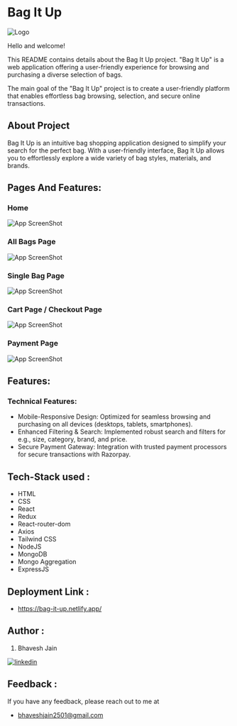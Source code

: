 # Bag It Up
![Logo](https://i.imgur.com/FImI0yY.png)

Hello and welcome!

This README contains details about the Bag It Up project. "Bag It Up" is a web application offering a user-friendly experience for browsing and purchasing a diverse selection of bags.

The main goal of the "Bag It Up" project is to create a user-friendly platform that enables effortless bag browsing, selection, and secure online transactions.

## About Project 
Bag It Up is an intuitive bag shopping application designed to simplify your search for the perfect bag. With a user-friendly interface, Bag It Up allows you to effortlessly explore a wide variety of bag styles, materials, and brands.

## Pages And Features: 
### Home 
![App ScreenShot](https://i.imgur.com/iDs7Q2p.png)

### All Bags Page 

![App ScreenShot](https://i.imgur.com/nphRzLm.png)

### Single Bag Page 
![App ScreenShot](https://i.imgur.com/HWcBuFX.png)
  
### Cart Page / Checkout Page
![App ScreenShot](https://i.imgur.com/bTBEraf.png)  

### Payment Page 
![App ScreenShot](https://i.imgur.com/slqCrUL.png) 


## Features:
### Technical Features:

- Mobile-Responsive Design:
 Optimized for seamless browsing and purchasing on all devices (desktops, tablets, smartphones).
- Enhanced Filtering & Search:
Implemented robust search and filters for e.g., size, category, brand, and price.
- Secure Payment Gateway:
Integration with trusted payment processors for secure transactions with Razorpay.


## Tech-Stack used :
- HTML
- CSS
- React
- Redux
- React-router-dom
- Axios
- Tailwind CSS
- NodeJS
- MongoDB
- Mongo Aggregation
- ExpressJS

## Deployment Link : 
- https://bag-it-up.netlify.app/


## Author : 
1. Bhavesh Jain

[![linkedin](https://img.shields.io/badge/linkedin-0A66C2?style=for-the-badge&logo=linkedin&logoColor=white)](https://www.linkedin.com/in/-bhavesh-jain/)


## Feedback : 

If you have any feedback, please reach out to me at
- bhaveshjain2501@gmail.com 


